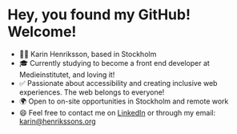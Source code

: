 # Hey, you found my GitHub! Welcome!

- 👋🏼 Karin Henriksson, based in Stockholm
- 🎓 Currently studying to become a front end developer at Medieinstitutet, and loving it!
- ✅ Passionate about accessibility and creating inclusive web experiences. The web belongs to everyone!
- 🌍 Open to on-site opportunities in Stockholm and remote work
- 😄 Feel free to contact me on [LinkedIn](https://www.linkedin.com/in/karin-henriksson-59427b28b/) or through my email: karin@henrikssons.org

<!---
KarinHson/KarinHson is a ✨ special ✨ repository because its `README.md` (this file) appears on your GitHub profile.
You can click the Preview link to take a look at your changes.
--->
